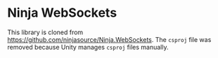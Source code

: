 # Ninja WebSockets

This library is cloned from https://github.com/ninjasource/Ninja.WebSockets. The `csproj`
file was removed because Unity manages `csproj` files manually.
